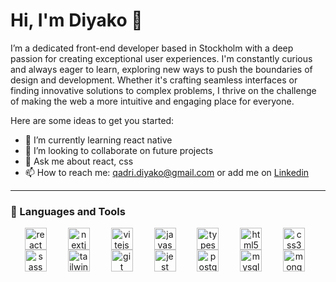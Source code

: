 # Hi, I'm Diyako 👋 

<p>I’m a dedicated front-end developer based in Stockholm with a deep passion for creating exceptional user experiences. I'm constantly curious and always eager to learn, exploring new ways to push the boundaries of design and development. Whether it's crafting seamless interfaces or finding innovative solutions to complex problems, I thrive on the challenge of making the web a more intuitive and engaging place for everyone.</p>



Here are some ideas to get you started:
<!-- - 🔭 I’m currently working on ...
-📫 How to reach me: ...-->
- 🌱 I’m currently learning react native
- 👯 I’m looking to collaborate on future projects 
- 💬 Ask me about react, css
- 📫 How to reach me: qadri.diyako@gmail.com or add me on [Linkedin](https://www.linkedin.com/in/diyako-qadri-649ab71a0/)
---

### 🧰 Languages and Tools

<div align="center">
  <a href="https://react.dev/" style="text-decoration: none;" target="_blank" rel="noreferrer">
    <img align="center" alt="react" width="35px" style="padding-right: 10px; margin: 0 10px;" src="https://cdn.jsdelivr.net/gh/devicons/devicon@latest/icons/react/react-original.svg" />
  </a>
  <a href="https://nextjs.org/" style="text-decoration: none;" target="_blank" rel="noreferrer">
    <img align="center" alt="nextjs" width="35px" style="padding-right: 10px; margin: 0 10px;" src="https://cdn.jsdelivr.net/gh/devicons/devicon@latest/icons/nextjs/nextjs-original.svg" />
  </a>
  <a href="https://vitejs.dev/" style="text-decoration: none;" target="_blank" rel="noreferrer">
    <img align="center" alt="vitejs" width="35px" style="padding-right: 10px; margin: 0 10px;" src="https://cdn.jsdelivr.net/gh/devicons/devicon@latest/icons/vitejs/vitejs-original.svg" />
  </a>
  <a href="https://developer.mozilla.org/en-US/docs/Web/JavaScript" style="text-decoration: none;" target="_blank" rel="noreferrer">
    <img align="center" alt="javascript" width="35px" style="padding-right: 10px; margin: 0 10px;" src="https://cdn.jsdelivr.net/gh/devicons/devicon@latest/icons/javascript/javascript-original.svg" />
  </a>
  <a href="https://www.typescriptlang.org/" style="text-decoration: none;" target="_blank" rel="noreferrer">
    <img align="center" alt="typescript" width="35px" style="padding-right: 10px; margin: 0 10px;" src="https://cdn.jsdelivr.net/gh/devicons/devicon@latest/icons/typescript/typescript-original.svg" />
  </a>
  <a href="https://www.w3.org/html/" style="text-decoration: none;" target="_blank" rel="noreferrer">
    <img align="center" alt="html5" width="35px" style="padding-right: 10px; margin: 0 10px;" src="https://cdn.jsdelivr.net/gh/devicons/devicon@latest/icons/html5/html5-plain.svg" />
  </a>
  <a href="https://www.w3schools.com/css/" style="text-decoration: none;" target="_blank" rel="noreferrer">
    <img align="center" alt="css3" width="35px" style="padding-right: 10px; margin: 0 10px;" src="https://cdn.jsdelivr.net/gh/devicons/devicon@latest/icons/css3/css3-plain.svg" />
  </a>
  <a href="https://sass-lang.com/" style="text-decoration: none;" target="_blank" rel="noreferrer">
    <img align="center" alt="sass" width="35px" style="padding-right: 10px; margin: 0 10px;" src="https://cdn.jsdelivr.net/gh/devicons/devicon@latest/icons/sass/sass-original.svg" />
  </a>
  <a href="https://tailwindcss.com/" style="text-decoration: none;" target="_blank" rel="noreferrer">
    <img align="center" alt="tailwind" width="35px" style="padding-right: 10px; margin: 0 10px;" src="https://cdn.jsdelivr.net/gh/devicons/devicon@latest/icons/tailwindcss/tailwindcss-original.svg" />
  </a>
  <a href="https://git-scm.com/" style="text-decoration: none;" target="_blank" rel="noreferrer">
    <img align="center" alt="git" width="35px" style="padding-right: 10px; margin: 0 10px;" src="https://cdn.jsdelivr.net/gh/devicons/devicon@latest/icons/git/git-plain.svg" />
  </a>
  <a href="https://jestjs.io/" style="text-decoration: none;" target="_blank" rel="noreferrer">
    <img align="center" alt="jest" width="35px" style="padding-right: 10px; margin: 0 10px;" src="https://cdn.jsdelivr.net/gh/devicons/devicon@latest/icons/jest/jest-plain.svg" />
  </a>
  <a href="https://www.postgresql.org/" style="text-decoration: none;" target="_blank" rel="noreferrer">
    <img align="center" alt="postgresql" width="35px" style="padding-right: 10px; margin: 0 10px;" src="https://cdn.jsdelivr.net/gh/devicons/devicon@latest/icons/postgresql/postgresql-original-wordmark.svg" />
  </a>
  <a href="https://www.mysql.com/" style="text-decoration: none;" target="_blank" rel="noreferrer">
    <img align="center" alt="mysql" width="35px" style="padding-right: 10px; margin: 0 10px;" src="https://cdn.jsdelivr.net/gh/devicons/devicon@latest/icons/mysql/mysql-original.svg" />
  </a>
  <a href="https://www.mongodb.com/" style="text-decoration: none;" target="_blank" rel="noreferrer">
    <img align="center" alt="mongodb" width="35px" style="padding-right: 10px; margin: 0 10px;" src="https://cdn.jsdelivr.net/gh/devicons/devicon@latest/icons/mongodb/mongodb-original.svg" />
  </a>
</div>







